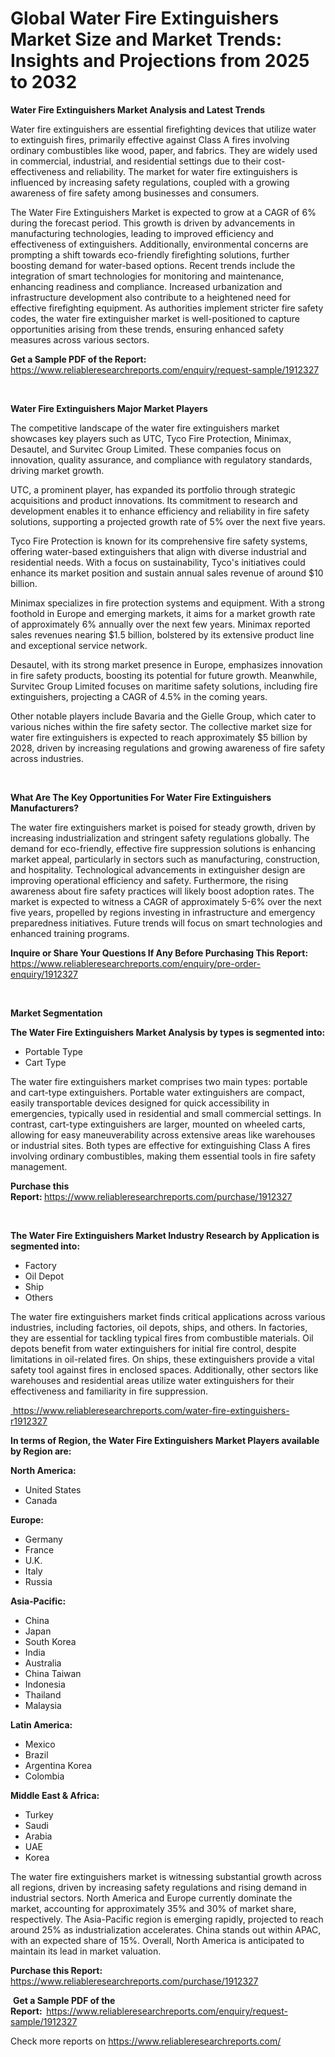 <p><h1>Global Water Fire Extinguishers Market Size and Market Trends: Insights and Projections from 2025 to 2032</h1></p><p><strong>Water Fire Extinguishers Market Analysis and Latest Trends</strong></p>
<p><p>Water fire extinguishers are essential firefighting devices that utilize water to extinguish fires, primarily effective against Class A fires involving ordinary combustibles like wood, paper, and fabrics. They are widely used in commercial, industrial, and residential settings due to their cost-effectiveness and reliability. The market for water fire extinguishers is influenced by increasing safety regulations, coupled with a growing awareness of fire safety among businesses and consumers.</p><p>The Water Fire Extinguishers Market is expected to grow at a CAGR of 6% during the forecast period. This growth is driven by advancements in manufacturing technologies, leading to improved efficiency and effectiveness of extinguishers. Additionally, environmental concerns are prompting a shift towards eco-friendly firefighting solutions, further boosting demand for water-based options. Recent trends include the integration of smart technologies for monitoring and maintenance, enhancing readiness and compliance. Increased urbanization and infrastructure development also contribute to a heightened need for effective firefighting equipment. As authorities implement stricter fire safety codes, the water fire extinguisher market is well-positioned to capture opportunities arising from these trends, ensuring enhanced safety measures across various sectors.</p></p>
<p><strong>Get a Sample PDF of the Report:&nbsp;</strong> <a href="https://www.reliableresearchreports.com/enquiry/request-sample/1912327?utm_campaign=2009&utm_medium=2&utm_source=Github&utm_content=ia&utm_term=22022025&utm_id=water-fire-extinguishers">https://www.reliableresearchreports.com/enquiry/request-sample/1912327</a></p>
<p>&nbsp;</p>
<p><strong>Water Fire Extinguishers Major Market Players</strong></p>
<p><p>The competitive landscape of the water fire extinguishers market showcases key players such as UTC, Tyco Fire Protection, Minimax, Desautel, and Survitec Group Limited. These companies focus on innovation, quality assurance, and compliance with regulatory standards, driving market growth.</p><p>UTC, a prominent player, has expanded its portfolio through strategic acquisitions and product innovations. Its commitment to research and development enables it to enhance efficiency and reliability in fire safety solutions, supporting a projected growth rate of 5% over the next five years.</p><p>Tyco Fire Protection is known for its comprehensive fire safety systems, offering water-based extinguishers that align with diverse industrial and residential needs. With a focus on sustainability, Tyco's initiatives could enhance its market position and sustain annual sales revenue of around $10 billion.</p><p>Minimax specializes in fire protection systems and equipment. With a strong foothold in Europe and emerging markets, it aims for a market growth rate of approximately 6% annually over the next few years. Minimax reported sales revenues nearing $1.5 billion, bolstered by its extensive product line and exceptional service network.</p><p>Desautel, with its strong market presence in Europe, emphasizes innovation in fire safety products, boosting its potential for future growth. Meanwhile, Survitec Group Limited focuses on maritime safety solutions, including fire extinguishers, projecting a CAGR of 4.5% in the coming years.</p><p>Other notable players include Bavaria and the Gielle Group, which cater to various niches within the fire safety sector. The collective market size for water fire extinguishers is expected to reach approximately $5 billion by 2028, driven by increasing regulations and growing awareness of fire safety across industries.</p></p>
<p>&nbsp;</p>
<p><strong>What Are The Key Opportunities For Water Fire Extinguishers Manufacturers?</strong></p>
<p><p>The water fire extinguishers market is poised for steady growth, driven by increasing industrialization and stringent safety regulations globally. The demand for eco-friendly, effective fire suppression solutions is enhancing market appeal, particularly in sectors such as manufacturing, construction, and hospitality. Technological advancements in extinguisher design are improving operational efficiency and safety. Furthermore, the rising awareness about fire safety practices will likely boost adoption rates. The market is expected to witness a CAGR of approximately 5-6% over the next five years, propelled by regions investing in infrastructure and emergency preparedness initiatives. Future trends will focus on smart technologies and enhanced training programs.</p></p>
<p><strong>Inquire or Share Your Questions If Any Before Purchasing This Report:</strong> <a href="https://www.reliableresearchreports.com/enquiry/pre-order-enquiry/1912327?utm_campaign=2009&utm_medium=2&utm_source=Github&utm_content=ia&utm_term=22022025&utm_id=water-fire-extinguishers">https://www.reliableresearchreports.com/enquiry/pre-order-enquiry/1912327</a></p>
<p>&nbsp;</p>
<p><strong>Market Segmentation</strong></p>
<p><strong>The Water Fire Extinguishers Market Analysis by types is segmented into:</strong></p>
<p><ul><li>Portable Type</li><li>Cart Type</li></ul></p>
<p><p>The water fire extinguishers market comprises two main types: portable and cart-type extinguishers. Portable water extinguishers are compact, easily transportable devices designed for quick accessibility in emergencies, typically used in residential and small commercial settings. In contrast, cart-type extinguishers are larger, mounted on wheeled carts, allowing for easy maneuverability across extensive areas like warehouses or industrial sites. Both types are effective for extinguishing Class A fires involving ordinary combustibles, making them essential tools in fire safety management.</p></p>
<p><strong>Purchase this Report:&nbsp;</strong><a href="https://www.reliableresearchreports.com/purchase/1912327?utm_campaign=2009&utm_medium=2&utm_source=Github&utm_content=ia&utm_term=22022025&utm_id=water-fire-extinguishers">https://www.reliableresearchreports.com/purchase/1912327</a></p>
<p>&nbsp;</p>
<p><strong>The Water Fire Extinguishers Market Industry Research by Application is segmented into:</strong></p>
<p><ul><li>Factory</li><li>Oil Depot</li><li>Ship</li><li>Others</li></ul></p>
<p><p>The water fire extinguishers market finds critical applications across various industries, including factories, oil depots, ships, and others. In factories, they are essential for tackling typical fires from combustible materials. Oil depots benefit from water extinguishers for initial fire control, despite limitations in oil-related fires. On ships, these extinguishers provide a vital safety tool against fires in enclosed spaces. Additionally, other sectors like warehouses and residential areas utilize water extinguishers for their effectiveness and familiarity in fire suppression.</p></p>
<p><a href="https://www.reliableresearchreports.com/water-fire-extinguishers-r1912327?utm_campaign=2009&utm_medium=2&utm_source=Github&utm_content=ia&utm_term=22022025&utm_id=water-fire-extinguishers">&nbsp;https://www.reliableresearchreports.com/water-fire-extinguishers-r1912327</a></p>
<p><strong>In terms of Region, the Water Fire Extinguishers Market Players available by Region are:</strong></p>
<p>
    <p> <strong> North America: </strong>
        <ul>
            <li>United States</li>
            <li>Canada</li>
        </ul>
        </p> 
    <p> <strong> Europe: </strong>
        <ul>
            <li>Germany</li>
            <li>France</li>
            <li>U.K.</li>
            <li>Italy</li>
            <li>Russia</li>
        </ul>
        </p> 
    <p> <strong> Asia-Pacific: </strong>
        <ul>
            <li>China</li>
            <li>Japan</li>
            <li>South Korea</li>
            <li>India</li>
            <li>Australia</li>
            <li>China Taiwan</li>
            <li>Indonesia</li>
            <li>Thailand</li>
            <li>Malaysia</li>
        </ul>
        </p> 
    <p> <strong> Latin America: </strong>
        <ul>
            <li>Mexico</li>
            <li>Brazil</li>
            <li>Argentina Korea</li>
            <li>Colombia</li>
        </ul>
        </p> 
    <p> <strong> Middle East & Africa: </strong>
        <ul>
            <li>Turkey</li>
            <li>Saudi</li>
            <li>Arabia</li>
            <li>UAE</li>
            <li>Korea</li>
        </ul>
    </p>
    </p>
<p><p>The water fire extinguishers market is witnessing substantial growth across all regions, driven by increasing safety regulations and rising demand in industrial sectors. North America and Europe currently dominate the market, accounting for approximately 35% and 30% of market share, respectively. The Asia-Pacific region is emerging rapidly, projected to reach around 25% as industrialization accelerates. China stands out within APAC, with an expected share of 15%. Overall, North America is anticipated to maintain its lead in market valuation.</p></p>
<p><strong>Purchase this Report: </strong><a href="https://www.reliableresearchreports.com/purchase/1912327?utm_campaign=2009&utm_medium=2&utm_source=Github&utm_content=ia&utm_term=22022025&utm_id=water-fire-extinguishers">https://www.reliableresearchreports.com/purchase/1912327</a></p>
<p>&nbsp;<strong>Get a Sample PDF of the Report:&nbsp;&nbsp;</strong><a href="https://www.reliableresearchreports.com/enquiry/request-sample/1912327?utm_campaign=2009&utm_medium=2&utm_source=Github&utm_content=ia&utm_term=22022025&utm_id=water-fire-extinguishers">https://www.reliableresearchreports.com/enquiry/request-sample/1912327</a></p>
<p><strong></strong></p>
<p>Check more reports on <a href="https://www.reliableresearchreports.com/?utm_campaign=2009&utm_medium=2&utm_source=Github&utm_content=ia&utm_term=22022025&utm_id=water-fire-extinguishers">https://www.reliableresearchreports.com/</a></p>